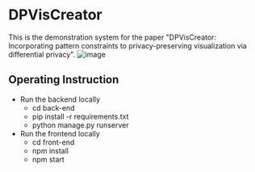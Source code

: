 # DPVisCreator
This is the demonstration system for the paper "DPVisCreator: Incorporating pattern constraints to privacy-preserving visualization via differential privacy".
![image](https://github.com/wanghuanliang/images/blob/main/VIS2022-System-22.png?raw=true)
## Operating Instruction
- Run the backend locally
  - cd back-end
  - pip install -r requirements.txt
  - python manage.py runserver
- Run the frontend locally
  - cd front-end
  - npm install
  - npm start
